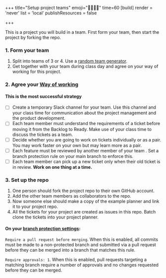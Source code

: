 +++
title="Setup project teams"
emoji="🫱🏽‍🫲🏾"
time=60
[build]
  render = 'never'
  list = 'local'
  publishResources = false

+++

This is a project you will build in a team. First form your team, then start the project by forking the repo.

### 1. Form your team

1. Split into teams of 3 or 4. Use a [random team generator](https://www.randomlists.com/team-generator).
1. Get together with your team during class day and agree on your way of working for this project.

### 2. Agree your [Way of working](https://www.atlassian.com/practices)

#### This is the most successful strategy

- [ ] Create a temporary Slack channel for your team. Use this channel and your class time for communication about the project management and the product development.
- [ ] Each team member must understand the requirements of a ticket before moving it from the Backlog to Ready. Make use of your class time to discuss the tickets as a team.
- [ ] Decide whether you are going to work on tickets individually or as a pair. You may work faster on your own but may learn more as a pair.
- [ ] Each feature must be reviewed by another member of your team . Set a branch protection rule on your main branch to enforce this.
- [ ] Each team member can pick up a new ticket only when their old ticket is in review. **Work on one thing at a time.**

### 3. Set up the repo

1. One person should fork the project repo to their own GitHub account.
2. Add the other team members as collaborators to the repo.
3. Now someone else should make a copy of the example planner and link it to your project repo.
4. All the tickets for your project are created as issues in this repo. Batch clone the tickets into your project planner.

#### On your [branch protection settings](https://docs.github.com/en/repositories/configuring-branches-and-merges-in-your-repository/managing-protected-branches/managing-a-branch-protection-rule#creating-a-branch-protection-rule):

`Require a pull request before merging`. When this is enabled, all commits must be made to a non-protected branch and submitted via a pull request before they can be merged into a branch that matches this rule.

`Require approvals: 1`. When this is enabled, pull requests targeting a matching branch require a number of approvals and no changes requested before they can be merged.
